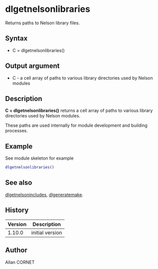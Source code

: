 # dlgetnelsonlibraries

Returns paths to Nelson library files.

## Syntax

- C = dlgetnelsonlibraries()

## Output argument

- C - a cell array of paths to various library directories used by Nelson modules

## Description

  <p><b>C = dlgetnelsonlibraries()</b> returns a cell array of paths to various library directories used by Nelson modules.</p>
  <p>These paths are used internally for module development and building processes.</p>

## Example

See module skeleton for example

```matlab
dlgetnelsonlibraries()
```

## See also

[dlgetnelsonincludes](dlgetnelsonincludes.md), [dlgeneratemake](dlgeneratemake.md).

## History

| Version | Description     |
| ------- | --------------- |
| 1.10.0  | initial version |

## Author

Allan CORNET
